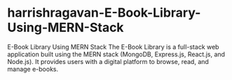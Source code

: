 # harrishragavan-E-Book-Library-Using-MERN-Stack
E-Book Library Using MERN Stack The E-Book Library is a full-stack web application built using the MERN stack (MongoDB, Express.js, React.js, and Node.js). It provides users with a digital platform to browse, read, and manage e-books.
